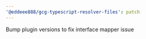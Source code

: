 ```yaml
---
'@eddeee888/gcg-typescript-resolver-files': patch
---
```


Bump plugin versions to fix interface mapper issue
